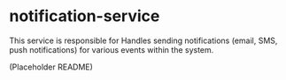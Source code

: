 # notification-service

This service is responsible for Handles sending notifications (email, SMS, push notifications) for various events within the system.

(Placeholder README)
